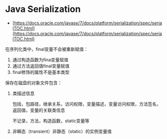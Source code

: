 # Java Serialization

* [https://docs.oracle.com/javase/7/docs/platform/serialization/spec/serialTOC.html](https://docs.oracle.com/javase/7/docs/platform/serialization/spec/serialTOC.html)

在序列化类中，final变量不会被重新赋值：

1. 通过构造函数为fina变量赋值
2. 通过方法返回值final变量赋值
3. final修饰的属性不是基本类型

保存在磁盘的对象文件包含：

1. 类描述信息

    包括，包路径，继承关系，访问权限，变量描述，变量访问权限，方法签名，返回值，变量的关联类信息

    不记录，方法，构造函数，static变量等

2. 非瞬态（transient）非静态（static）的实例变量值


